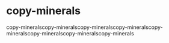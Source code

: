 # copy-minerals
copy-mineralscopy-mineralscopy-mineralscopy-mineralscopy-mineralscopy-mineralscopy-mineralscopy-minerals
